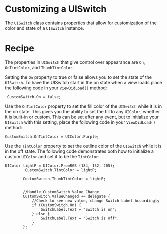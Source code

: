 Customizing a UISwitch
======================

The <code>UISwitch</code> class contains properties that allow for customization of the color and state of a <code>UISwitch</code> instance. 


Recipe
======

The properties in <code>UISwitch</code> that give control over appearance are <code>On</code>, <code>OnTintColor</code>, and <code>ThumbTintColor</code>.



<p>Setting the <code>On</code> property to true or false allows you to set the state of the <code>UISwitch</code>. To have the UISwitch start in the on state when a view loads place the following code in your  <code>ViewDidLoad()</code> method:</p>

<pre><code> CustomSwitch.On = false; </code></pre>

<p>Use the <code>OnTintColor</code> property to set the fill color of the <code>UISwitch</code> while it is in the on state. This gives you the ability to set the fill to any <code>UIColor</code>, whether it is built-in or custom. This can be set after any event, but to initialize your <code>UISwitch</code> with this setting, place the following code in your <code>ViewDidLoad()</code> method: </p>

<pre><code>CustomSwitch.OnTintColor = UIColor.Purple;</code></pre>

<p>Use the <code>TintColor</code> property to set the outline color of the <code>UISwitch</code> while it is in the off state. The following code demonstrates both how to initialize a custom <code>UIColor</code> and set it to be the <code>TintColor</code>: </p> 

<pre><code>UIColor lightP = UIColor.FromRGB (184, 152, 205);
		 CustomSwitch.TintColor = lightP;</code></pre>

			CustomSwitch.ThumbTintColor = lightP;


			//Handle CustomSwitch Value Change 
			CustomSwitch.ValueChanged += delegate {
				//Check to see new value, change Switch Label Accordingly 
				if (CustomSwitch.On) {
					SwitchLabel.Text = "Switch is on";
				} else {
					SwitchLabel.Text = "Switch is off";
				}
			};
